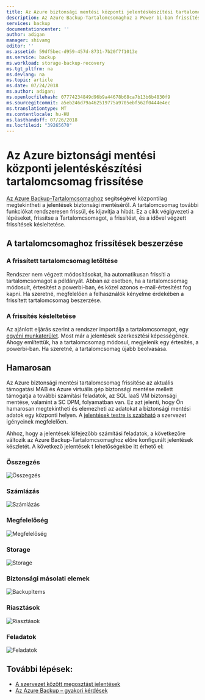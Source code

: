 ```yaml
---
title: Az Azure biztonsági mentési központi jelentéskészítési tartalomcsomag frissítése
description: Az Azure Backup-Tartalomcsomaghoz a Power bi-ban frissítésekkel kapcsolatos információk
services: backup
documentationcenter: ''
author: adigan
manager: shivamg
editor: ''
ms.assetid: 59df5bec-d959-457d-8731-7b20f7f1013e
ms.service: backup
ms.workload: storage-backup-recovery
ms.tgt_pltfrm: na
ms.devlang: na
ms.topic: article
ms.date: 07/24/2018
ms.author: adigan;
ms.openlocfilehash: 07774234849d96b9a44678b68ca7b13b6b4830f9
ms.sourcegitcommit: a5eb246d79a462519775a9705ebf562f0444e4ec
ms.translationtype: MT
ms.contentlocale: hu-HU
ms.lasthandoff: 07/26/2018
ms.locfileid: "39265670"
---
```

# <a name="updating-azure-backup-central-reporting-content-pack"></a>Az Azure biztonsági mentési központi jelentéskészítési tartalomcsomag frissítése 

[Az Azure Backup-Tartalomcsomaghoz](https://docs.microsoft.com/azure/backup/backup-azure-configure-reports#view-reports-in-power-bi) segítségével központilag megtekintheti a jelentések biztonsági mentéséről. A tartalomcsomag további funkciókat rendszeresen frissül, és kijavítja a hibát. Ez a cikk végigvezeti a lépéseket, frissítse a Tartalomcsomagot, a frissítést, és a idővel végzett frissítések késleltetése.

## <a name="how-to-get-updates-to-the-content-pack"></a>A tartalomcsomaghoz frissítések beszerzése

### <a name="to-get-the-updated-content-pack"></a>A frissített tartalomcsomag letöltése
Rendszer nem végzett módosításokat, ha automatikusan frissíti a tartalomcsomagot a példányát. Abban az esetben, ha a tartalomcsomag módosult, értesítést a powerbi-ban, és közel azonos e-mail-értesítést fog kapni. Ha szeretné, megfelelően a felhasználók kényelme érdekében a frissített tartalomcsomag beszerzése. 

### <a name="to-delay-the-update"></a>A frissítés késleltetése
Az ajánlott eljárás szerint a rendszer importálja a tartalomcsomagot, egy [egyéni munkaterület](https://youtu.be/26zyOtyHPJM?t=1m57s). Most már a jelentések szerkesztési képességének.
Ahogy említettük, ha a tartalomcsomag módosul, megjelenik egy értesítés, a powerbi-ban. Ha szeretné, a tartalomcsomag újabb beolvasása. 

## <a name="coming-soon"></a>Hamarosan
   
Az Azure biztonsági mentési tartalomcsomag frissítése az aktuális támogatási MAB és Azure virtuális gép biztonsági mentése mellett támogatja a további számítási feladatok, az SQL IaaS VM biztonsági mentése, valamint a SC DPM, folyamatban van. Ez azt jelenti, hogy Ön hamarosan megtekintheti és elemezheti az adatokat a biztonsági mentési adatok egy központi helyen. A [jelentések testre is szabható](https://youtu.be/26zyOtyHPJM) a szervezet igényeinek megfelelően.

Ahhoz, hogy a jelentések kifejezőbb számítási feladatok, a következőre változik az Azure Backup-Tartalomcsomaghoz előre konfigurált jelentések készletét. A következő jelentések t lehetőségekbe itt érhető el:

### <a name="summary"></a>Összegzés
   
![Összegzés](.\media\backup-azure-central-reporting\AzBackup-Central-Reporting-Summary.png)

### <a name="billing"></a>Számlázás

![Számlázás](.\media\backup-azure-central-reporting\AzBackup-Central-Reporting-Billing.png)

### <a name="compliance"></a>Megfelelőség

![Megfelelőség](.\media\backup-azure-central-reporting\AzBackup-Central-Reporting-Compliance.png)

### <a name="storage"></a>Storage

![Storage](.\media\backup-azure-central-reporting\AzBackup-Central-Reporting-Storage.png)

### <a name="backup-items"></a>Biztonsági másolati elemek
![BackupItems](.\media\backup-azure-central-reporting\AzBackup-Central-Reporting-BackupItem.png)

### <a name="alerts"></a>Riasztások

![Riasztások](.\media\backup-azure-central-reporting\AzBackup-Central-Reporting-Alerts.png)

### <a name="jobs"></a>Feladatok

![Feladatok](.\media\backup-azure-central-reporting\AzBackup-Central-Reporting-Jobs.png)
    

## <a name="next-steps"></a>További lépések:

* [A szervezet között megosztást jelentések](https://youtu.be/26zyOtyHPJM)
* [Az Azure Backup – gyakori kérdések](backup-azure-backup-faq.md)
